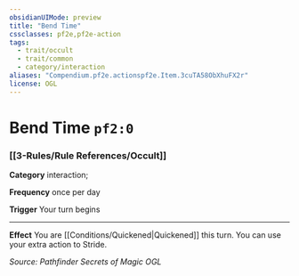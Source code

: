 ```yaml
---
obsidianUIMode: preview
title: "Bend Time"
cssclasses: pf2e,pf2e-action
tags:
  - trait/occult
  - trait/common
  - category/interaction
aliases: "Compendium.pf2e.actionspf2e.Item.3cuTA58ObXhuFX2r"
license: OGL
---
```

# Bend Time `pf2:0`

### [[3-Rules/Rule References/Occult]]

**Category** interaction; 




**Frequency** once per day

**Trigger** Your turn begins

* * *

**Effect** You are [[Conditions/Quickened|Quickened]] this turn. You can use your extra action to Stride.

*Source: Pathfinder Secrets of Magic*
*OGL*